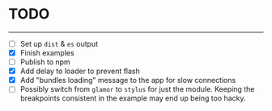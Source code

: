 # TODO
---

- [ ] Set up `dist` & `es` output
- [x] Finish examples
- [ ] Publish to npm
- [x] Add delay to loader to prevent flash
- [x] Add "bundles loading" message to the app for slow connections
- [ ] Possibly switch from `glamor` to `stylus` for just the module. Keeping
  the breakpoints consistent in the example may end up being too hacky.
